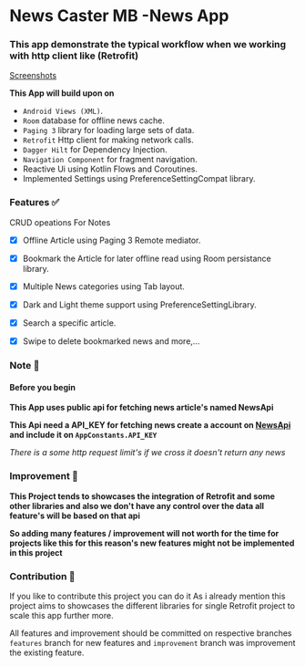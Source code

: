 # News Caster MB -News App

### This app demonstrate the typical workflow when we working with http client like (Retrofit)

[Screenshots](Screenshots%2FNewsCastMbAppScreenshot.png)

**This App will build upon on**

* `Android Views (XML)`.
* `Room` database for offline news cache.
* `Paging 3` library for loading large sets of data.
* `Retrofit` Http client for making network calls.
* `Dagger Hilt` for Dependency Injection.
* `Navigation Component` for fragment navigation.
* Reactive Ui using Kotlin Flows and Coroutines.
* Implemented Settings using PreferenceSettingCompat library.

### Features ✅

CRUD opeations For Notes

- [x] Offline Article using Paging 3 Remote mediator.

- [x] Bookmark the Article for later offline read using Room persistance library.

- [x] Multiple News categories using Tab layout.

- [x] Dark and Light theme support using PreferenceSettingLibrary.

- [x] Search a specific article.

- [x] Swipe to delete bookmarked news and more,...

### Note 👀

#### Before you begin

**This App uses public api for fetching news article's named **NewsApi****

**This Api need a API_KEY for fetching news create a account on [NewsApi](https://newsapi.org/register) and include it on `AppConstants.API_KEY`**

_There is a some http request limit's if we cross it doesn't return any news_

### Improvement 🔧

**This Project tends to showcases the integration of Retrofit and some other libraries and also we don't have any control over the data all feature's will be based on that api**

**So adding many features / improvement will not worth for the time for projects like this for this reason's new features might not be implemented in this project**


### Contribution 🤝

If you like to contribute this project you can do it
As i already mention this project aims to showcases the different libraries for single Retrofit project to
scale this app further more.

All features and improvement should be committed on respective branches `features` branch for new features and `improvement` branch was improvement the existing feature.
